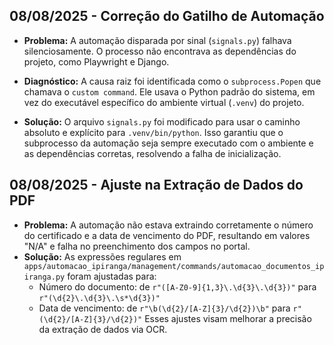 ## 08/08/2025 - Correção do Gatilho de Automação

- **Problema:** A automação disparada por sinal (`signals.py`) falhava silenciosamente. O processo não encontrava as dependências do projeto, como Playwright e Django.

- **Diagnóstico:** A causa raiz foi identificada como o `subprocess.Popen` que chamava o `custom command`. Ele usava o Python padrão do sistema, em vez do executável específico do ambiente virtual (`.venv`) do projeto.

- **Solução:** O arquivo `signals.py` foi modificado para usar o caminho absoluto e explícito para `.venv/bin/python`. Isso garantiu que o subprocesso da automação seja sempre executado com o ambiente e as dependências corretas, resolvendo a falha de inicialização.

## 08/08/2025 - Ajuste na Extração de Dados do PDF

- **Problema:** A automação não estava extraindo corretamente o número do certificado e a data de vencimento do PDF, resultando em valores "N/A" e falha no preenchimento dos campos no portal.
- **Solução:** As expressões regulares em `apps/automacao_ipiranga/management/commands/automacao_documentos_ipiranga.py` foram ajustadas para:
    - Número do documento: de `r"([A-Z0-9]{1,3}\.\d{3}\.\d{3})"` para `r"(\d{2}\.\d{3}\.\s*\d{3})"`
    - Data de vencimento: de `r"\b(\d{2}/[A-Z]{3}/\d{2})\b"` para `r"(\d{2}/[A-Z]{3}/\d{2})"`
  Esses ajustes visam melhorar a precisão da extração de dados via OCR.

